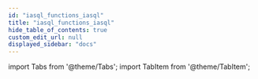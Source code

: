 ```yaml
---
id: "iasql_functions_iasql"
title: "iasql_functions_iasql"
hide_table_of_contents: true
custom_edit_url: null
displayed_sidebar: "docs"
---
```


import Tabs from '@theme/Tabs';
import TabItem from '@theme/TabItem';

<Tabs>
  <TabItem value="Components" label="Components" default>

</TabItem>
  <TabItem value="Code examples" label="Code examples">

</TabItem>
</Tabs>
